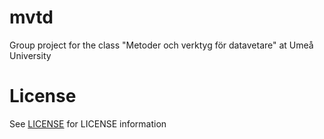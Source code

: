 # mvtd
Group project for the class "Metoder och verktyg för datavetare" at Umeå University

# License

See [LICENSE](./LICENSE) for LICENSE information
